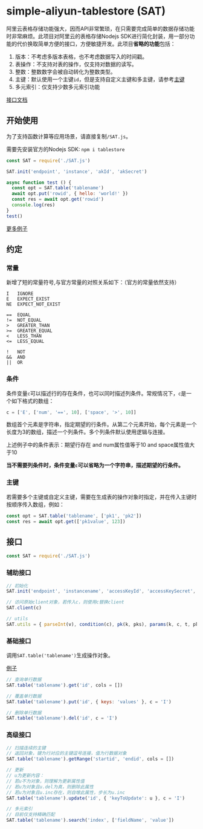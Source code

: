 # simple-aliyun-tablestore (SAT)

阿里云表格存储功能强大，因而API非常繁琐，在只需要完成简单的数据存储功能时非常麻烦。此项目对阿里云的表格存储Nodejs SDK进行简化封装，用一部分功能的代价换取简单方便的接口，方便敏捷开发。此项目**省略的功能**包括：
1. 版本：不考虑多版本表格，也不考虑数据写入的时间戳。
2. 表操作：不支持对表的操作，仅支持对数据的读写。
3. 整数：整数数字会被自动转化为整数类型。
4. 主键：默认使用一个主键`id`，但是支持自定义主键和多主键，请参考[主键](#主键)
5. 多元索引：仅支持少数多元索引功能

[接口文档](#接口)

## 开始使用

为了支持函数计算等应用场景，请直接复制`/SAT.js`。

需要先安装官方的Nodejs SDK: `npm i tablestore`

```js
const SAT = require('./SAT.js')

SAT.init('endpoint', 'instance', 'akId', 'akSecret')

async function test () {
  const opt = SAT.table('tablename')
  await opt.put('rowid', { hello: 'world!' })
  const res = await opt.get('rowid')
  console.log(res)
}
test()
```

[更多例子](./example.js)

## 约定

### 常量

新增了短的常量符号,与官方常量的对照关系如下：（官方的常量依然支持）
```
I   IGNORE
E   EXPECT_EXIST
NE  EXPECT_NOT_EXIST

==  EQUAL
!=  NOT_EQUAL
>   GREATER_THAN
>=  GREATER_EQUAL
<   LESS_THAN
<=  LESS_EQUAL

!   NOT
&&  AND
||  OR
```

### 条件

条件变量`c`可以描述行的存在条件，也可以同时描述列条件。常规情况下，`c`是一个如下格式的数组：
```js
c = ['E', ['num', '==', 10], ['space', '>', 10]]
```
数组首个元素是字符串，指定期望的行条件。从第二个元素开始，每个元素是一个长度为3的数组，描述一个列条件。多个列条件默认使用逻辑与连接。

上述例子中的条件表示：期望行存在 and num属性值等于10 and space属性值大于10

**当不需要列条件时，条件变量`c`可以省略为一个字符串，描述期望的行条件。**

### 主键

若需要多个主键或自定义主键，需要在生成表的操作对象时指定，并在传入主键时按顺序传入数组，例如：
```js
const opt = SAT.table('tablename', ['pk1', 'pk2'])
const res = await opt.get(['pk1value', 123])
```

## 接口

```js
const SAT = require('./SAT.js')
```

### 辅助接口

```js
// 初始化
SAT.init('endpoint', 'instancename', 'accessKeyId', 'accessKeySecret', 'securityToken')

// 访问原始client对象，若传入c，则使用c替换client
SAT.client(c)

// utils
SAT.utils = { parseInt(v), condition(c), pk(k, pks), params(k, c, t, pks), wrap(k, row, pks), columns(attrs) }
```

### 基础接口

调用`SAT.table('tablename')`生成操作对象。

[例子](./example.js)

```js
// 查询单行数据
SAT.table('tablename').get('id', cols = [])

// 覆盖单行数据
SAT.table('tablename').put('id', { keys: 'values' }, c = 'I')

// 删除单行数据
SAT.table('tablename').del('id', c = 'I')
```

### 高级接口

```js
// 扫描连续的主键
// 返回对象，键为行对应的主键逗号连接，值为行数据对象
SAT.table('tablename').getRange('startid', 'endid', cols = [])

// 更新
// u为更新内容：
// 若u不为对象，则理解为更新属性值
// 若u为对象且u.del为真，则删除此属性
// 若u为对象且u.inc存在，则自增此属性，步长为u.inc
SAT.table('tablename').update('id', { 'keyToUpdate': u }, c = 'I')

// 多元索引
// 目前仅支持精确匹配
SAT.table('tablename').search('index', ['fieldName', 'value'])
```
